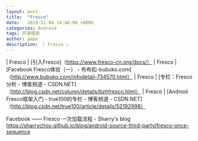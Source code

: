 ```yaml
---
layout: post
title:  "Fresco"
date:   2019-11-04 14:46:00 +0800
categories: Android
tags: 开源框架
author: pepe
description: 『 Fresco 』
---
```


| Fresco | [引入Fresco]（https://www.fresco-cn.org/docs/）
| Fresco | [Facebook Fresco体验（一） - 布布扣-bubuko.com]（http://www.bubuko.com/infodetail-734570.html）
| Fresco | [专栏：Fresco分析 - 博客频道 -  CSDN.NET]（http://blog.csdn.net/column/details/bzhfresco.html）
| Fresco | [Android Fresco框架入门 -  true100的专栏 - 博客频道 -  CSDN.NET]（http://blog.csdn.net/true100/article/details/52192998）


Facebook —— Fresco 一次加载流程 - Sharry's blog
https://sharrychoo.github.io/blog/android-source-third-party/fresco-once-sequence